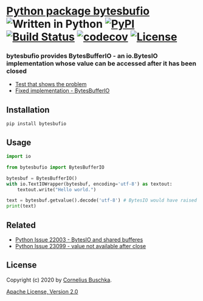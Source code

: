 # [Python package bytesbufio](https://github.com/cbuschka/python-bytesbufio) ![Written in Python](https://img.shields.io/badge/python-3.8-blue.svg) [![PyPI](https://img.shields.io/pypi/v/bytesbufio)](https://pypi.org/project/bytesbufio/) [![Build Status](https://travis-ci.com/cbuschka/python-bytesbufio.svg?branch=master)](https://travis-ci.com/cbuschka/python-bytesbufio) [![codecov](https://codecov.io/gh/cbuschka/python-bytesbufio/branch/master/graph/badge.svg)](https://codecov.io/gh/cbuschka/python-bytesbufio) [![License](https://img.shields.io/badge/License-Apache%202.0-blue.svg)](https://github.com/cbuschka/python-bytesbufio/blob/master/license.txt)

### bytesbufio provides BytesBufferIO - an io.BytesIO implementation whose value can be accessed after it has been closed

* [Test that shows the problem](./tests/bytesio_test.py)
* [Fixed implementation - BytesBufferIO](./bytesbufio/bytes_buffer_io.py)

## Installation
```
pip install bytesbufio
```

## Usage

```python
import io

from bytesbufio import BytesBufferIO

bytesbuf = BytesBufferIO()
with io.TextIOWrapper(bytesbuf, encoding='utf-8') as textout:
    textout.write("Hello world.")

text = bytesbuf.getvalue().decode('utf-8') # BytesIO would have raised an ValueError here 
print(text)
```

## Related
* [Python Issue 22003 - BytesIO and shared bufferes](https://bugs.python.org/issue22003)
* [Python Issue 23099 - value not available after close](https://bugs.python.org/issue23099)

## License
Copyright (c) 2020 by [Cornelius Buschka](https://github.com/cbuschka).

[Apache License, Version 2.0](./license.txt)
